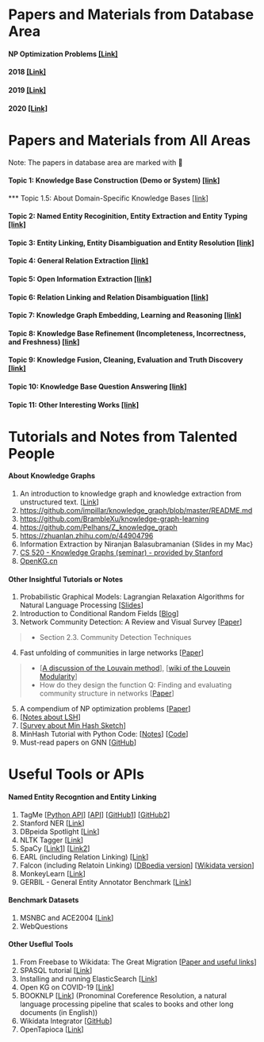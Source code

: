 Papers and Materials from Database Area
======
#### NP Optimization Problems [[Link]](https://www8.cs.umu.se/kurser/TDBAfl/VT06/algorithms/COMPEND/COMPED19/COMPENDI.HTM)
#### 2018 [[Link]](https://github.com/heathersherry/Knowledge-Graphs-and-Data-Integration-in-Database-Conferences-2018)
#### 2019 [[Link]](https://github.com/heathersherry/Knowledge-Graphs-and-Data-Integration-in-Database-Conferences-2019)
#### 2020 [[Link]](https://github.com/heathersherry/Knowledge-Graphs-and-Data-Integration-in-Database-Conferences-2020-)

Papers and Materials from All Areas
======
Note: The papers in database area are marked with 🌟 

#### Topic 1: Knowledge Base Construction (Demo or System) [[link]](https://github.com/heathersherry/Knowledge-Graph-Tutorials-and-Papers/wiki/Topic-1:-Knowledge-Base-Construction-(Demo-or-System))

*** Topic 1.5: About Domain-Specific Knowledge Bases [[link]](https://github.com/heathersherry/Knowledge-Graph-Tutorials-and-Papers/wiki/Topic-1.5:-About-Domain-Specific-Knowledge-Bases)

#### Topic 2: Named Entity Recoginition, Entity Extraction and Entity Typing [[link]](https://github.com/heathersherry/Knowledge-Graph-Tutorials-and-Papers/wiki/Topic-2:-Named-Entity-Recognition,-Entity-Extraction-and-Entity-Typing)

#### Topic 3: Entity Linking, Entity Disambiguation and Entity Resolution [[link]](https://github.com/heathersherry/Knowledge-Graph-Tutorials-and-Papers/wiki/Topic-3:-Entity-Linking,-Entity-Disambiguation-and-Entity-Resolution)

#### Topic 4: General Relation Extraction [[link]](https://github.com/heathersherry/Knowledge-Graph-Tutorials-and-Papers/wiki/Topic-4:-Relation-Extraction)

#### Topic 5: Open Information Extraction [[link]](https://github.com/heathersherry/Knowledge-Graph-Tutorials-and-Papers/wiki/Topic-5:-Open-Information-Extraction)

#### Topic 6: Relation Linking and Relation Disambiguation [[link]]()

#### Topic 7: Knowledge Graph Embedding, Learning and Reasoning [[link]](https://github.com/heathersherry/Knowledge-Graph-Tutorials-and-Papers/wiki/Topic-7:-Knowledge-Graph-Embedding,-Learning-and-Reasoning)

#### Topic 8: Knowledge Base Refinement (Incompleteness, Incorrectness, and Freshness) [[link]](https://github.com/heathersherry/Knowledge-Graph-Tutorials-and-Papers/wiki/Topic-8:-Knowledge-Base-Refinement-(Incompleteness,-Incorrectness,-and-Freshness))

#### Topic 9: Knowledge Fusion, Cleaning, Evaluation and Truth Discovery [[link]](https://github.com/heathersherry/Knowledge-Graph-Tutorials-and-Papers/wiki/Topic-9:-Knowledge-Fusion,-Cleaning,-Evaluation-and-Truth-Discovery)

#### Topic 10: Knowledge Base Question Answering [[link]]()

#### Topic 11: Other Interesting Works [[link]](https://github.com/heathersherry/Knowledge-Graph-Tutorials-and-Papers/wiki/Topic-11:-Other-Interesting-Works)



Tutorials and Notes from Talented People
=====
#### About Knowledge Graphs
1. An introduction to knowledge graph and knowledge extraction from unstructured text. [[Link](https://kgtutorial.github.io)]
2. https://github.com/impillar/knowledge_graph/blob/master/README.md 
3. https://github.com/BrambleXu/knowledge-graph-learning
4. https://github.com/Pelhans/Z_knowledge_graph
5. https://zhuanlan.zhihu.com/p/44904796
6. Information Extraction by Niranjan Balasubramanian {Slides in my Mac}
7. [CS 520 - Knowledge Graphs (seminar) - provided by Stanford](https://web.stanford.edu/class/cs520/)
8. [OpenKG.cn](http://www.openkg.cn/home)

#### Other Insightful Tutorials or Notes
1. Probabilistic Graphical Models: Lagrangian Relaxation Algorithms for Natural Language Processing [[Slides](http://people.csail.mit.edu/dsontag/courses/pgm12/slides/lecture3.pdf)]
2. Introduction to Conditional Random Fields [[Blog](http://blog.echen.me/2012/01/03/introduction-to-conditional-random-fields/)]
3. Network Community Detection: A Review and Visual Survey [[Paper](https://arxiv.org/pdf/1708.00977.pdf)]
> * Section 2.3. Community Detection Techniques 
4. Fast unfolding of communities in large networks [[Paper](https://arxiv.org/pdf/0803.0476.pdf)]
> * [[A discussion of the Louvain method](https://www.quora.com/Is-there-a-simple-explanation-of-the-Louvain-Method-of-community-detection)], [[wiki of the Louvein Modularity](https://en.wikipedia.org/wiki/Louvain_Modularity)]
> * How do they design the function Q: Finding and evaluating community structure in networks [[Paper](https://arxiv.org/abs/cond-mat/0308217)]
5. A compendium of NP optimization problems [[Paper](https://www.semanticscholar.org/paper/A-compendium-of-NP-optimization-problems-Crescenzi-Kann/d5a16ac8dd6781090292b7db0a21e4240ffe56b0)]
6. [[Notes about LSH](https://blog.csdn.net/yc461515457/article/details/48845775)]
7. [[Survey about Min Hash Sketch](http://www.cohenwang.com/edith/Surveys/minhash.pdf)]
8. MinHash Tutorial with Python Code: [[Notes](https://mccormickml.com/2015/06/12/minhash-tutorial-with-python-code/)] [[Code](https://github.com/chrisjmccormick/MinHash)]
9. Must-read papers on GNN [[GitHub](https://github.com/thunlp/GNNPapers)]


Useful Tools or APIs
====
#### Named Entity Recogntion and Entity Linking
1. TagMe [[Python API](https://pypi.org/project/tagme/)] [[API](https://tagme.d4science.org/tagme/)] [[GitHub1](https://github.com/marcocor/tagme-python)] [[GitHub2](https://github.com/gammaliu/tagme)]
2. Stanford NER [[Link](https://nlp.stanford.edu/software/CRF-NER.html)]
3. DBpeida Spotlight [[Link](https://www.dbpedia-spotlight.org/)]
4. NLTK Tagger [[Link](https://www.nltk.org/book/ch05.html)]
5. SpaCy [[Link1](https://spacy.io/api/annotation#section-named-entities)] [[Link2](https://towardsdatascience.com/named-entity-recognition-with-nltk-and-spacy-8c4a7d88e7da)]
6. EARL (including Relation Linking) [[Link](https://github.com/AskNowQA/EARL)]
7. Falcon (including Relatoin Linking) [[DBpedia version](https://github.com/AhmadSakor/falcon)] [[Wikidata version](https://github.com/SDM-TIB/falcon2.0)] 
8. MonkeyLearn [[Link](https://monkeylearn.com/blog/named-entity-recognition-python/)]
9. GERBIL - General Entity Annotator Benchmark [[Link](http://gerbil.aksw.org/gerbil/)]

#### Benchmark Datasets
1. MSNBC and ACE2004 [[Link](https://users.dcc.uchile.cl/~hrosales/MSNBC_ACE2004_to_NIF.html)]
2. WebQuestions
 
#### Other Useflul Tools
1. From Freebase to Wikidata: The Great Migration [[Paper and useful links](https://static.googleusercontent.com/media/research.google.com/en//pubs/archive/44818.pdf)] 
2. SPASQL tutorial [[Link](https://www.w3.org/2009/Talks/0615-qbe/)]
3. Installing and running ElasticSearch [[Link](https://www.elastic.co/guide/en/elasticsearch/reference/current/targz.html)]
4. Open KG on COVID-19 [[Link](http://openkg.cn/dataset/covid-19-research)]
5. BOOKNLP [[Link](https://github.com/dbamman/book-nlp)] (Pronominal Coreference Resolution, a natural language processing pipeline that scales to books and other long documents (in English))
6. Wikidata Integrator [[GitHub](https://github.com/SuLab/WikidataIntegrator)]
7. OpenTapioca [[Link](https://opentapioca.readthedocs.io/en/latest/install.html)]
